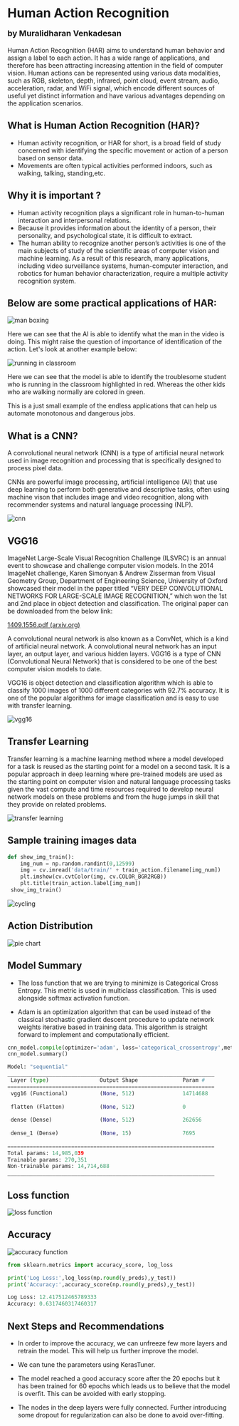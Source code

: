<h1>Human Action Recognition
<p style="text-align: left;font-size:18px">by Muralidharan Venkadesan</p></h1>

Human Action Recognition (HAR) aims to understand human behavior and assign a label to each action. It has a wide range of applications, and therefore has been attracting increasing attention in the field of computer vision. Human actions can be represented using various data modalities, such as RGB, skeleton, depth, infrared, point cloud, event stream, audio, acceleration, radar, and WiFi signal, which encode different sources of useful yet distinct information and have various advantages depending on the application scenarios.

## What is Human Action Recognition (HAR)?

- Human activity recognition, or HAR for short, is a broad field of study concerned with identifying the specific movement or action of a person based on sensor data.
- Movements are often typical activities performed indoors, such as walking, talking, standing,etc.

## Why it is important ?
- Human activity recognition plays a significant role in human-to-human interaction and interpersonal relations.
- Because it provides information about the identity of a person, their personality, and psychological state, it is difficult to extract.
- The human ability to recognize another person’s activities is one of the main subjects of study of the scientific areas of computer vision and machine learning. As a result of this research, many applications, including video surveillance systems, human-computer interaction, and robotics for human behavior characterization, require a multiple activity recognition system.

## Below are some practical applications of HAR:

![man boxing](./images/punching.gif)

Here we can see that the AI is able to identify what the man in the video is doing. This might raise the question of importance of identification of the action. Let's look at another example below:

![running in classroom](./images/har_run.gif)

Here we can see that the model is able to identify the troublesome student who is running in the classroom highlighted in red. Whereas the other kids who are walking normally are colored in green. 

This is a just small example of the endless applications that can help us automate monotonous and dangerous jobs.

## What is a CNN?

A convolutional neural network (CNN) is a type of artificial neural network used in image recognition and processing that is specifically designed to process pixel data.

CNNs are powerful image processing, artificial intelligence (AI) that use deep learning to perform both generative and descriptive tasks, often using machine vison that includes image and video recognition, along with recommender systems and natural language processing (NLP).

![cnn](./images/cnn.jpeg)

## VGG16

ImageNet Large-Scale Visual Recognition Challenge (ILSVRC) is an annual event to showcase and challenge computer vision models. In the 2014 ImageNet challenge, Karen Simonyan & Andrew Zisserman from Visual Geometry Group, Department of Engineering Science, University of Oxford showcased their model in the paper titled “VERY DEEP CONVOLUTIONAL NETWORKS FOR LARGE-SCALE IMAGE RECOGNITION,” which won the 1st and 2nd place in object detection and classification. The original paper can be downloaded from the below link:

[1409.1556.pdf (arxiv.org)](https://arxiv.org/pdf/1409.1556.pdf)

A convolutional neural network is also known as a ConvNet, which is a kind of artificial neural network. A convolutional neural network has an input layer, an output layer, and various hidden layers. VGG16 is a type of CNN (Convolutional Neural Network) that is considered to be one of the best computer vision models to date.

VGG16 is object detection and classification algorithm which is able to classify 1000 images of 1000 different categories with 92.7% accuracy. It is one of the popular algorithms for image classification and is easy to use with transfer learning.

![vgg16](./images/vgg16.png)

## Transfer Learning

Transfer learning is a machine learning method where a model developed for a task is reused as the starting point for a model on a second task. It is a popular approach in deep learning where pre-trained models are used as the starting point on computer vision and natural language processing tasks given the vast compute and time resources required to develop neural network models on these problems and from the huge jumps in skill that they provide on related problems.

![transfer learning](./images/transfer.jpeg)

## Sample training images data

```Python
def show_img_train():
    img_num = np.random.randint(0,12599)
    img = cv.imread('data/train/' + train_action.filename[img_num])
    plt.imshow(cv.cvtColor(img, cv.COLOR_BGR2RGB))
    plt.title(train_action.label[img_num])
 show_img_train()
```
 
![cycling](./images/cycling.png)
 
## Action Distribution

![pie chart](./images/pie.png)

## Model Summary

- The loss function that we are trying to minimize is Categorical Cross Entropy. This metric is used in multiclass classification. This is used alongside softmax activation function.
 
- Adam is an optimization algorithm that can be used instead of the classical stochastic gradient descent procedure to update network weights iterative based in training data. This algorithm is straight forward to implement and computationally efficient.

```Python
cnn_model.compile(optimizer='adam', loss='categorical_crossentropy',metrics=['accuracy'])
cnn_model.summary()

Model: "sequential"
_________________________________________________________________
 Layer (type)                Output Shape              Param #   
=================================================================
 vgg16 (Functional)          (None, 512)               14714688  
                                                                 
 flatten (Flatten)           (None, 512)               0         
                                                                 
 dense (Dense)               (None, 512)               262656    
                                                                 
 dense_1 (Dense)             (None, 15)                7695      
                                                                 
=================================================================
Total params: 14,985,039
Trainable params: 270,351
Non-trainable params: 14,714,688
_________________________________________________________________
```

## Loss function

![loss function](./images/loss.png)

## Accuracy

![accuracy function](./images/accuracy.png)


```Python
from sklearn.metrics import accuracy_score, log_loss

print('Log Loss:',log_loss(np.round(y_preds),y_test))
print('Accuracy:',accuracy_score(np.round(y_preds),y_test))
```
```Python
Log Loss: 12.417512465789333
Accuracy: 0.6317460317460317
```

## Next Steps and Recommendations


- In order to improve the accuracy, we can unfreeze few more layers and retrain the model. This will help us further improve the model.

- We can tune the parameters using KerasTuner.

- The model reached a good accuracy score after the 20 epochs but it has been trained for 60 epochs which leads us to believe that the model is overfit. This can be avoided with early stopping.

- The nodes in the deep layers were fully connected. Further introducing some dropout for regularization can also be done to avoid over-fitting.

